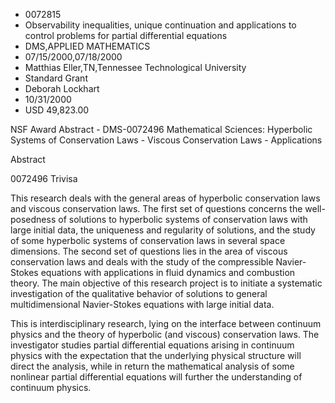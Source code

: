 
* 0072815
* Observability inequalities, unique continuation and applications to control problems for partial differential equations
* DMS,APPLIED MATHEMATICS
* 07/15/2000,07/18/2000
* Matthias Eller,TN,Tennessee Technological University
* Standard Grant
* Deborah Lockhart
* 10/31/2000
* USD 49,823.00

NSF Award Abstract - DMS-0072496 Mathematical Sciences: Hyperbolic Systems of
Conservation Laws - Viscous Conservation Laws - Applications

Abstract

0072496 Trivisa

This research deals with the general areas of hyperbolic conservation laws and
viscous conservation laws. The first set of questions concerns the well-
posedness of solutions to hyperbolic systems of conservation laws with large
initial data, the uniqueness and regularity of solutions, and the study of some
hyperbolic systems of conservation laws in several space dimensions. The second
set of questions lies in the area of viscous conservation laws and deals with
the study of the compressible Navier-Stokes equations with applications in fluid
dynamics and combustion theory. The main objective of this research project is
to initiate a systematic investigation of the qualitative behavior of solutions
to general multidimensional Navier-Stokes equations with large initial data.

This is interdisciplinary research, lying on the interface between continuum
physics and the theory of hyperbolic (and viscous) conservation laws. The
investigator studies partial differential equations arising in continuum physics
with the expectation that the underlying physical structure will direct the
analysis, while in return the mathematical analysis of some nonlinear partial
differential equations will further the understanding of continuum physics.

